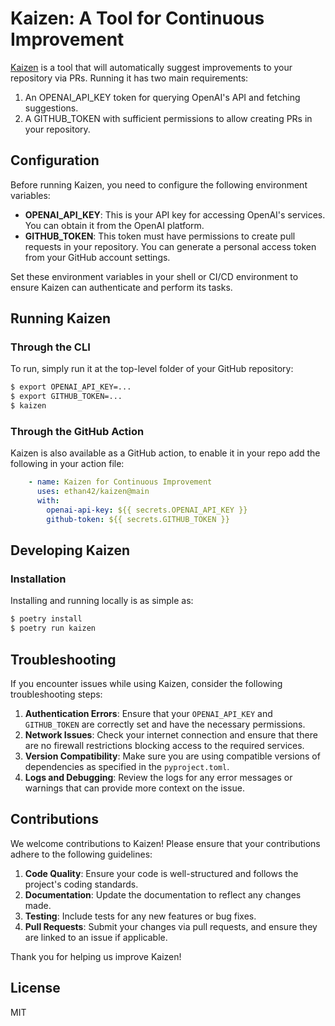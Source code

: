 # Kaizen: A Tool for Continuous Improvement

[Kaizen](https://en.wikipedia.org/wiki/Kaizen) is a tool that will automatically suggest improvements to your repository via PRs. Running it has two main requirements:

1. An OPENAI_API_KEY token for querying OpenAI's API and fetching suggestions.
2. A GITHUB_TOKEN with sufficient permissions to allow creating PRs in your repository.

## Configuration

Before running Kaizen, you need to configure the following environment variables:

- **OPENAI_API_KEY**: This is your API key for accessing OpenAI's services. You can obtain it from the OpenAI platform.
- **GITHUB_TOKEN**: This token must have permissions to create pull requests in your repository. You can generate a personal access token from your GitHub account settings.

Set these environment variables in your shell or CI/CD environment to ensure Kaizen can authenticate and perform its tasks.

## Running Kaizen

### Through the CLI

To run, simply run it at the top-level folder of your GitHub repository:

```sh
$ export OPENAI_API_KEY=...
$ export GITHUB_TOKEN=...
$ kaizen
```

### Through the GitHub Action

Kaizen is also available as a GitHub action, to enable it in your repo add the following in your action file:

```yaml
    - name: Kaizen for Continuous Improvement
      uses: ethan42/kaizen@main
      with:
        openai-api-key: ${{ secrets.OPENAI_API_KEY }}
        github-token: ${{ secrets.GITHUB_TOKEN }}
```

## Developing Kaizen

### Installation

Installing and running locally is as simple as:

```sh
$ poetry install
$ poetry run kaizen
```

## Troubleshooting

If you encounter issues while using Kaizen, consider the following troubleshooting steps:

1. **Authentication Errors**: Ensure that your `OPENAI_API_KEY` and `GITHUB_TOKEN` are correctly set and have the necessary permissions.
2. **Network Issues**: Check your internet connection and ensure that there are no firewall restrictions blocking access to the required services.
3. **Version Compatibility**: Make sure you are using compatible versions of dependencies as specified in the `pyproject.toml`.
4. **Logs and Debugging**: Review the logs for any error messages or warnings that can provide more context on the issue.

## Contributions

We welcome contributions to Kaizen! Please ensure that your contributions adhere to the following guidelines:

1. **Code Quality**: Ensure your code is well-structured and follows the project's coding standards.
2. **Documentation**: Update the documentation to reflect any changes made.
3. **Testing**: Include tests for any new features or bug fixes.
4. **Pull Requests**: Submit your changes via pull requests, and ensure they are linked to an issue if applicable.

Thank you for helping us improve Kaizen!

## License

MIT
